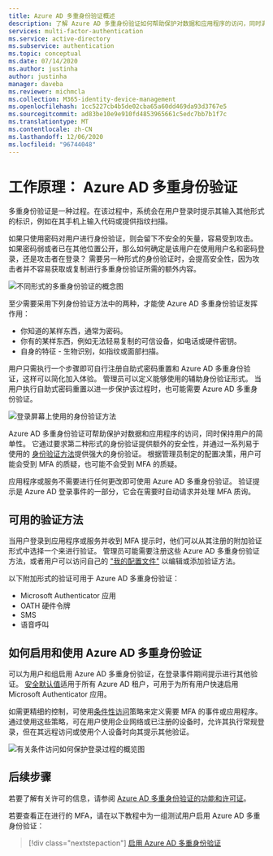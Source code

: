 ```yaml
---
title: Azure AD 多重身份验证概述
description: 了解 Azure AD 多重身份验证如何帮助保护对数据和应用程序的访问，同时满足用户对简单登录过程的需求。
services: multi-factor-authentication
ms.service: active-directory
ms.subservice: authentication
ms.topic: conceptual
ms.date: 07/14/2020
ms.author: justinha
author: justinha
manager: daveba
ms.reviewer: michmcla
ms.collection: M365-identity-device-management
ms.openlocfilehash: 1cc5227cb4b5de02cba65a60dd469da93d3767e5
ms.sourcegitcommit: ad83be10e9e910fd4853965661c5edc7bb7b1f7c
ms.translationtype: MT
ms.contentlocale: zh-CN
ms.lasthandoff: 12/06/2020
ms.locfileid: "96744048"
---
```

# <a name="how-it-works-azure-ad-multi-factor-authentication"></a>工作原理： Azure AD 多重身份验证

多重身份验证是一种过程。在该过程中，系统会在用户登录时提示其输入其他形式的标识，例如在其手机上输入代码或提供指纹扫描。

如果只使用密码对用户进行身份验证，则会留下不安全的矢量，容易受到攻击。 如果密码弱或者已在其他位置公开，那么如何确定是该用户在使用用户名和密码登录，还是攻击者在登录？ 需要另一种形式的身份验证时，会提高安全性，因为攻击者并不容易获取或复制进行多重身份验证所需的额外内容。

![不同形式的多重身份验证的概念图](./media/concept-mfa-howitworks/methods.png)

至少需要采用下列身份验证方法中的两种，才能使 Azure AD 多重身份验证发挥作用：

* 你知道的某样东西，通常为密码。
* 你有的某样东西，例如无法轻易复制的可信设备，如电话或硬件密钥。
* 自身的特征 - 生物识别，如指纹或面部扫描。

用户只需执行一个步骤即可自行注册自助式密码重置和 Azure AD 多重身份验证，这样可以简化加入体验。 管理员可以定义能够使用的辅助身份验证形式。 当用户执行自助式密码重置以进一步保护该过程时，也可能需要 Azure AD 多重身份验证。

![登录屏幕上使用的身份验证方法](media/concept-authentication-methods/overview-login.png)

Azure AD 多重身份验证可帮助保护对数据和应用程序的访问，同时保持用户的简单性。 它通过要求第二种形式的身份验证提供额外的安全性，并通过一系列易于使用的 [身份验证方法](concept-authentication-methods.md)提供强大的身份验证。 根据管理员制定的配置决策，用户可能会受到 MFA 的质疑，也可能不会受到 MFA 的质疑。

应用程序或服务不需要进行任何更改即可使用 Azure AD 多重身份验证。 验证提示是 Azure AD 登录事件的一部分，它会在需要时自动请求并处理 MFA 质询。

## <a name="available-verification-methods"></a>可用的验证方法

当用户登录到应用程序或服务并收到 MFA 提示时，他们可以从其注册的附加验证形式中选择一个来进行验证。 管理员可能需要注册这些 Azure AD 多重身份验证方法，或者用户可以访问自己的 ["我的配置文件"](https://myprofile.microsoft.com) 以编辑或添加验证方法。

以下附加形式的验证可用于 Azure AD 多重身份验证：

* Microsoft Authenticator 应用
* OATH 硬件令牌
* SMS
* 语音呼叫

## <a name="how-to-enable-and-use-azure-ad-multi-factor-authentication"></a>如何启用和使用 Azure AD 多重身份验证

可以为用户和组启用 Azure AD 多重身份验证，在登录事件期间提示进行其他验证。 [安全默认值](../fundamentals/concept-fundamentals-security-defaults.md)适用于所有 Azure AD 租户，可用于为所有用户快速启用 Microsoft Authenticator 应用。

如需更精细的控制，可使用[条件性访问](../conditional-access/overview.md)策略来定义需要 MFA 的事件或应用程序。 通过使用这些策略，可在用户使用企业网络或已注册的设备时，允许其执行常规登录，但在其远程访问或使用个人设备时向其提示其他验证。

![有关条件访问如何保护登录过程的概览图](media/tutorial-enable-azure-mfa/conditional-access-overview.png)

## <a name="next-steps"></a>后续步骤

若要了解有关许可的信息，请参阅 [Azure AD 多重身份验证的功能和许可证](concept-mfa-licensing.md)。

若要查看正在进行的 MFA，请在以下教程中为一组测试用户启用 Azure AD 多重身份验证：

> [!div class="nextstepaction"]
> [启用 Azure AD 多重身份验证](./tutorial-enable-azure-mfa.md)